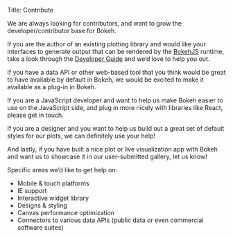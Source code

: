 Title: Contribute

We are always looking for contributors, and want to grow the developer/contributor
base for Bokeh.

If you are the author of an existing plotting library and would like your
interfaces to generate output that can be rendered by the
[BokehJS](http://bokeh.pydata.org/en/latest/docs/dev_guide/bokehjs.html) runtime, take
a look through the [Developer Guide](http://bokeh.pydata.org/en/latest/docs/dev_guide.html) and we’d love to help
you out.

If you have a data API or other web-based tool that you think would be great to
have available by default in Bokeh, we would be excited to make it available as
a plug-in in Bokeh.

If you are a JavaScript developer and want to help us make Bokeh easier to use
on the JavaScript side, and plug in more nicely with libraries like React,
please get in touch.

If you are a designer and you want to help us build out a great set of default
styles for our plots, we can definitely use your help!

And lastly, if you have built a nice plot or live visualization app with Bokeh
and want us to showcase it in our user-submitted gallery, let us know!

Specific areas we’d like to get help on:

- Mobile & touch platforms
- IE support
- Interactive widget library
- Designs & styling
- Canvas performance optimization
- Connectors to various data APIs (public data or even commercial software suites)
